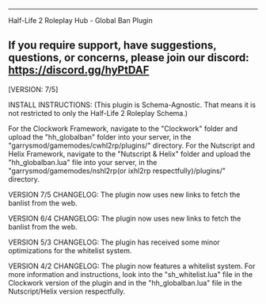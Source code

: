 
------------------------------------------------------------------------------------------
Half-Life 2 Roleplay Hub - Global Ban Plugin

If you require support, have suggestions, questions, or concerns, please join our discord:
https://discord.gg/hyPtDAF
------------------------------------------------------------------------------------------

[VERSION: 7/5]

INSTALL INSTRUCTIONS:
(This plugin is Schema-Agnostic. That means it is not restricted to only the Half-Life 2 Roleplay Schema.)

For the Clockwork Framework, navigate to the "Clockwork" folder and upload the "hh_globalban" folder into your server, in the "garrysmod/gamemodes/cwhl2rp/plugins/" directory.
For the Nutscript and Helix Framework, navigate to the "Nutscript & Helix" folder and upload the "hh_globalban.lua" file into your server, in the "garrysmod/gamemodes/nshl2rp(or ixhl2rp respectfully)/plugins/" directory.

VERSION 7/5 CHANGELOG:
The plugin now uses new links to fetch the banlist from the web.

VERSION 6/4 CHANGELOG:
The plugin now uses new links to fetch the banlist from the web.

VERSION 5/3 CHANGELOG:
The plugin has received some minor optimizations for the whitelist system.

VERSION 4/2 CHANGELOG:
The plugin now features a whitelist system. For more information and instructions, look into the "sh_whitelist.lua" file in the Clockwork version of the plugin and in the "hh_globalban.lua" file in the Nutscript/Helix version respectfully.
